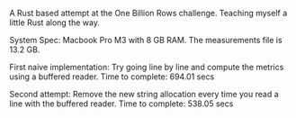 A Rust based attempt at the One Billion Rows challenge. Teaching myself a little Rust along the way.

System Spec: Macbook Pro M3 with 8 GB RAM.
The measurements file is 13.2 GB.

First naive implementation:
Try going line by line and compute the metrics using a buffered reader.
Time to complete: 694.01 secs

Second attempt:
Remove the new string allocation every time you read a line with the buffered reader.
Time to complete: 538.05 secs
